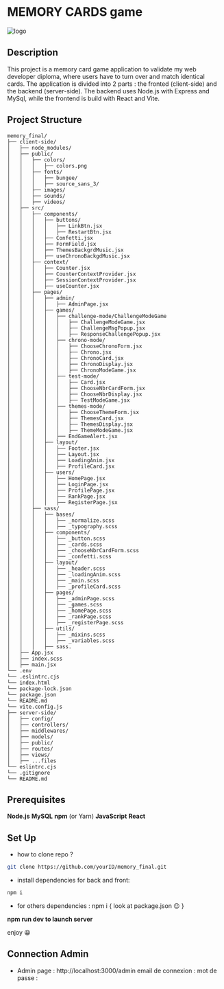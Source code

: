 # MEMORY CARDS game

![logo](https://github.com/houseOftaz/memory_final/assets/148223409/ec692db4-46c7-4284-b417-c9a5c0fbecda)

## Description

This project is a memory card game application to validate my web
developer diploma, where users have to turn over and match identical
cards.
The application is divided into 2 parts :
the fronted (client-side) and the backend (server-side). The backend
uses Node.js with Express and MySql, while the frontend is build with
React and Vite.

## Project Structure

```text
memory_final/
├── client-side/
│   ├── node_modules/
│   ├── public/
│   │   ├── colors/
│   │   │   ├── colors.png
│   │   ├── fonts/
│   │   │   ├── bungee/
│   │   │   ├── source_sans_3/
│   │   ├── images/
│   │   ├── sounds/
│   │   ├── videos/
│   ├── src/
│   │   ├── components/
│   │   │   ├── buttons/
│   │   │   │   ├── LinkBtn.jsx
│   │   │   │   ├── RestartBtn.jsx
│   │   │   ├── Confetti.jsx
│   │   │   ├── FormField.jsx
│   │   │   ├── ThemesBackgrdMusic.jsx
│   │   │   ├── useChronoBackgdMusic.jsx
│   │   ├── context/
│   │   │   ├── Counter.jsx
│   │   │   ├── CounterContextProvider.jsx
│   │   │   ├── SessionContextProvider.jsx
│   │   │   ├── useCounter.jsx
│   │   ├── pages/
│   │   │   ├── admin/
│   │   │   │   ├── AdminPage.jsx
│   │   │   ├── games/
│   │   │   │   ├── challenge-mode/ChallengeModeGame
│   │   │   │   │   ├── ChallengeModeGame.jsx
│   │   │   │   │   ├── ChallengeMsgPopup.jsx
│   │   │   │   │   ├── ResponseChallengePopup.jsx
│   │   │   │   ├── chrono-mode/
│   │   │   │   │   ├── ChooseChronoForm.jsx
│   │   │   │   │   ├── Chrono.jsx
│   │   │   │   │   ├── ChronoCard.jsx
│   │   │   │   │   ├── ChronoDisplay.jsx
│   │   │   │   │   ├── ChronoModeGame.jsx
│   │   │   │   ├── test-mode/
│   │   │   │   │   ├── Card.jsx
│   │   │   │   │   ├── ChooseNbrCardForm.jsx
│   │   │   │   │   ├── ChooseNbrDisplay.jsx
│   │   │   │   │   ├── TestModeGame.jsx
│   │   │   │   ├── themes-mode/
│   │   │   │   │   ├── ChooseThemeForm.jsx
│   │   │   │   │   ├── ThemesCard.jsx
│   │   │   │   │   ├── ThemesDisplay.jsx
│   │   │   │   │   ├── ThemeModeGame.jsx
│   │   │   │   ├── EndGameAlert.jsx
│   │   │   ├── layout/
│   │   │   │   ├── Footer.jsx
│   │   │   │   ├── Layout.jsx
│   │   │   │   ├── LoadingAnim.jsx
│   │   │   │   ├── ProfileCard.jsx
│   │   │   ├── users/
│   │   │   │   ├── HomePage.jsx
│   │   │   │   ├── LoginPage.jsx
│   │   │   │   ├── ProfilePage.jsx
│   │   │   │   ├── RankPage.jsx
│   │   │   │   ├── RegisterPage.jsx
│   │   ├── sass/
│   │   │   ├── bases/
│   │   │   │   ├── _normalize.scss
│   │   │   │   ├── _typography.scss
│   │   │   ├── components/
│   │   │   │   ├── _button.scss
│   │   │   │   ├── _cards.scss
│   │   │   │   ├── _chooseNbrCardForm.scss
│   │   │   │   ├── _confetti.scss
│   │   │   ├── layout/
│   │   │   │   ├── _header.scss
│   │   │   │   ├── _loadingAnim.scss
│   │   │   │   ├── _main.scss
│   │   │   │   ├── _profileCard.scss
│   │   │   ├── pages/
│   │   │   │   ├── _adminPage.scss
│   │   │   │   ├── _games.scss
│   │   │   │   ├── _homePage.scss
│   │   │   │   ├── _rankPage.scss
│   │   │   │   ├── _registerPage.scss
│   │   │   ├── utils/
│   │   │   │   ├── _mixins.scss
│   │   │   │   ├── _variables.scss
│   │   │   ├── sass.
│   ├── App.jsx
│   ├── index.scss
│   ├── main.jsx
└── .env
└── .eslintrc.cjs
└── index.html
└── package-lock.json
└── package.json
└── README.md
└── vite.config.js
├── server-side/
│   ├── config/
│   ├── controllers/
│   ├── middlewares/
│   ├── models/
│   ├── public/
│   ├── routes/
│   ├── views/
│   ├── ...files
└── eslintrc.cjs
└── .gitignore
└── README.md
```

## Prerequisites

**Node.js**
**MySQL**
**npm** (or Yarn)
**JavaScript**
**React**

## Set Up

- how to clone repo ?

```bash
git clone https://github.com/yourID/memory_final.git
```

- install dependencies for back and front:

```bash
npm i
```

- for others dependencies : npm i { look at package.json :wink: }

**npm run dev to launch server**

enjoy :grinning:

## Connection Admin

- Admin page : http://localhost:3000/admin
  email de connexion :
  mot de passe :
